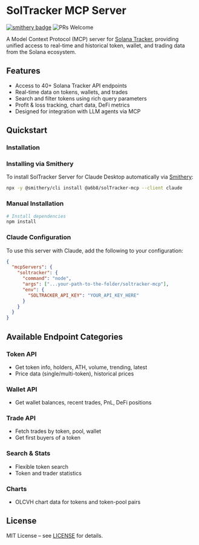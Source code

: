 # SolTracker MCP Server

[![smithery badge](https://smithery.ai/badge/@a6b8/solTracker-mcp)](https://smithery.ai/server/@a6b8/solTracker-mcp)
![PRs Welcome](https://img.shields.io/badge/PRs-welcome-brightgreen.svg)

A Model Context Protocol (MCP) server for [Solana Tracker](https://docs.solanatracker.io), providing unified access to real-time and historical token, wallet, and trading data from the Solana ecosystem.

## Features

- Access to 40+ Solana Tracker API endpoints
- Real-time data on tokens, wallets, and trades
- Search and filter tokens using rich query parameters
- Profit & loss tracking, chart data, DeFi metrics
- Designed for integration with LLM agents via MCP

## Quickstart

### Installation

### Installing via Smithery

To install SolTracker Server for Claude Desktop automatically via [Smithery](https://smithery.ai/server/@a6b8/solTracker-mcp):

```bash
npx -y @smithery/cli install @a6b8/solTracker-mcp --client claude
```

### Manual Installation
```bash
# Install dependencies
npm install
```

### Claude Configuration

To use this server with Claude, add the following to your configuration:

```json
{
  "mcpServers": {
    "soltracker": {
      "command": "node",
      "args": ["...your-path-to-the-folder/soltracker-mcp"],
      "env": {
        "SOLTRACKER_API_KEY": "YOUR_API_KEY_HERE"
      }
    }
  }
}
```

## Available Endpoint Categories

### Token API
- Get token info, holders, ATH, volume, trending, latest
- Price data (single/multi-token), historical prices

### Wallet API
- Get wallet balances, recent trades, PnL, DeFi positions

### Trade API
- Fetch trades by token, pool, wallet
- Get first buyers of a token

### Search & Stats
- Flexible token search
- Token and trader statistics

### Charts
- OLCVH chart data for tokens and token-pool pairs


## License

MIT License – see [LICENSE](LICENSE) for details.
